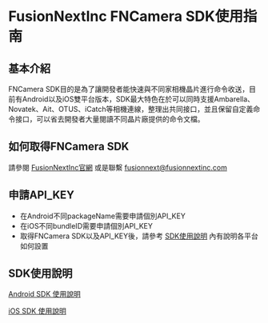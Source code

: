# FusionNextInc FNCamera SDK使用指南
## 基本介紹
FNCamera SDK目的是為了讓開發者能快速與不同家相機晶片進行命令收送，目前有Android以及iOS雙平台版本，SDK最大特色在於可以同時支援Ambarella、Novatek、Ait、OTUS、iCatch等相機連線，整理出共同接口，並且保留自定義命令接口，可以省去開發者大量閱讀不同晶片廠提供的命令文檔。

## 如何取得FNCamera SDK
請參閱 [FusionNextInc官網](https://fusionnextinc.com "FusionNextInc") 或是聯繫 <fusionnext@fusionnextinc.com>

## 申請API_KEY
- 在Android不同packageName需要申請個別API_KEY
- 在iOS不同bundleID需要申請個別API_KEY
- 取得FNCamera SDK以及API_KEY後，請參考 [SDK使用說明](#FNCameraDocument) 內有說明各平台如何設置

<a name="FNCameraDocument"></a>
## SDK使用說明
[Android SDK 使用說明](https://github.com/fusion-next/Document_FNCamera/wiki/Home_Android)

[iOS SDK 使用說明](https://github.com/fusion-next/Document_FNCamera/wiki/Home_iOS)

